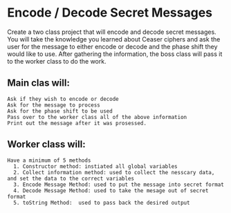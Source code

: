 # Encode / Decode Secret Messages

Create a two class project that will encode and decode secret messages. You will take the knowledge you learned about Ceaser ciphers and ask the user for the message to either encode or decode and the phase shift they would like to use. After gathering the information, the boss class will pass it to the worker class to do the work.
## Main clas will:

    Ask if they wish to encode or decode
    Ask for the message to process
    Ask for the phase shift to be used
    Pass over to the worker class all of the above information
    Print out the message after it was prosessed.

## Worker class will:
```
Have a minimum of 5 methods
  1. Constructor method: instiated all global variables
  2. Collect information method: used to collect the nesscary data, and set the data to the correct variables
  3. Encode Message Method: used to put the message into secret format
  4. Decode Message Method: used to take the mesage out of secret format
  5. toString Method:  used to pass back the desired output
```
